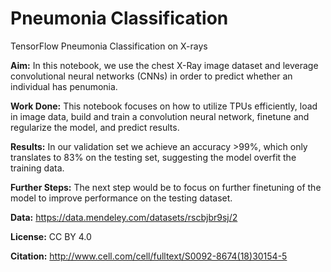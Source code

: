 # Pneumonia Classification
TensorFlow Pneumonia Classification on X-rays

**Aim:**
In this notebook, we use the chest X-Ray image dataset and leverage convolutional neural networks (CNNs) in order to predict whether an individual has penumonia.

**Work Done:**
This notebook focuses on how to utilize TPUs efficiently, load in image data, build and train a convolution neural network, finetune and regularize the model, and predict results.

**Results:**
In our validation set we achieve an accuracy >99%, which only translates to 83% on the testing set, suggesting the model overfit the training data.

**Further Steps:**
The next step would be to focus on further finetuning of the model to improve performance on the testing dataset.



**Data:** https://data.mendeley.com/datasets/rscbjbr9sj/2

**License:** CC BY 4.0

**Citation:** http://www.cell.com/cell/fulltext/S0092-8674(18)30154-5

